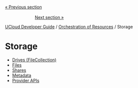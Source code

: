 [« Previous section](/docs/developer-guide/accounting-and-projects/grants/gifts.md)
&nbsp;&nbsp;&nbsp;&nbsp;&nbsp;&nbsp;&nbsp;&nbsp;&nbsp;&nbsp;&nbsp;&nbsp;&nbsp;&nbsp;&nbsp;&nbsp;&nbsp;&nbsp;&nbsp;&nbsp;&nbsp;&nbsp;&nbsp;&nbsp;&nbsp;&nbsp;&nbsp;&nbsp;&nbsp;&nbsp;&nbsp;&nbsp;&nbsp;&nbsp;&nbsp;&nbsp;&nbsp;&nbsp;&nbsp;&nbsp;&nbsp;&nbsp;&nbsp;&nbsp;&nbsp;&nbsp;&nbsp;&nbsp;&nbsp;&nbsp;&nbsp;&nbsp;&nbsp;&nbsp;&nbsp;&nbsp;&nbsp;&nbsp;&nbsp;&nbsp;&nbsp;&nbsp;&nbsp;&nbsp;&nbsp;&nbsp;&nbsp;&nbsp;&nbsp;&nbsp;&nbsp;&nbsp;&nbsp;&nbsp;&nbsp;&nbsp;&nbsp;&nbsp;&nbsp;&nbsp;&nbsp;&nbsp;&nbsp;&nbsp;&nbsp;&nbsp;&nbsp;&nbsp;&nbsp;&nbsp;&nbsp;&nbsp;&nbsp;&nbsp;&nbsp;&nbsp;&nbsp;&nbsp;&nbsp;&nbsp;&nbsp;&nbsp;&nbsp;&nbsp;&nbsp;&nbsp;&nbsp;&nbsp;&nbsp;&nbsp;&nbsp;&nbsp;&nbsp;&nbsp;&nbsp;&nbsp;&nbsp;&nbsp;&nbsp;&nbsp;&nbsp;&nbsp;&nbsp;&nbsp;&nbsp;&nbsp;&nbsp;&nbsp;&nbsp;&nbsp;&nbsp;&nbsp;&nbsp;&nbsp;&nbsp;&nbsp;&nbsp;&nbsp;&nbsp;&nbsp;&nbsp;&nbsp;&nbsp;&nbsp;&nbsp;&nbsp;&nbsp;&nbsp;&nbsp;&nbsp;&nbsp;&nbsp;&nbsp;[Next section »](/docs/developer-guide/orchestration/storage/filecollections.md)



[UCloud Developer Guide](/docs/developer-guide/README.md) / [Orchestration of Resources](/docs/developer-guide/orchestration/README.md) / Storage
# Storage

 - [Drives (FileCollection)](/docs/developer-guide/orchestration/storage/filecollections.md)
 - [Files](/docs/developer-guide/orchestration/storage/files.md)
 - [Shares](/docs/developer-guide/orchestration/storage/shares.md)
 - [Metadata](/docs/developer-guide/orchestration/storage/metadata/README.md)
 - [Provider APIs](/docs/developer-guide/orchestration/storage/providers/README.md)
